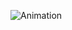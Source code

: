 ![Animation](https://github.com/m1her/Digital-Art-Scape/assets/106315157/a0c1944f-5421-4d81-baa7-7d1c297edb22)
